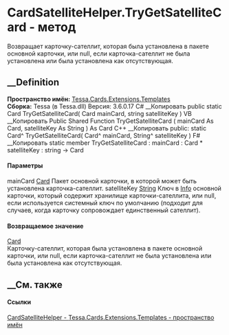 # CardSatelliteHelper.TryGetSatelliteCard - метод
Возвращает карточку-сателлит, которая была установлена в пакете основной
карточки, или null, если карточка-сателлит не была установлена или была
установлена как отсутствующая.
## __Definition
 **Пространство имён:**
[Tessa.Cards.Extensions.Templates](N_Tessa_Cards_Extensions_Templates.htm)  
 **Сборка:** Tessa (в Tessa.dll) Версия: 3.6.0.17
C# __Копировать
     public static Card TryGetSatelliteCard(
    	Card mainCard,
    	string satelliteKey
    )
VB __Копировать
     Public Shared Function TryGetSatelliteCard ( 
    	mainCard As Card,
    	satelliteKey As String
    ) As Card
C++ __Копировать
     public:
    static Card^ TryGetSatelliteCard(
    	Card^ mainCard, 
    	String^ satelliteKey
    )
F# __Копировать
     static member TryGetSatelliteCard : 
            mainCard : Card * 
            satelliteKey : string -> Card 
#### Параметры
mainCard [Card](T_Tessa_Cards_Card.htm)
    Пакет основной карточки, в которой может быть установлена карточка-сателлит.
satelliteKey [String](https://learn.microsoft.com/dotnet/api/system.string)
     Ключ в [Info](P_Tessa_Cards_CardInfoStorageObject_Info.htm) основной карточки, который содержит хранилище карточки-сателлита, или null, если используется системный ключ по умолчанию (подходит для случаев, когда карточку сопровождает единственный сателлит). 
#### Возвращаемое значение
[Card](T_Tessa_Cards_Card.htm)  
Карточку-сателлит, которая была установлена в пакете основной карточки, или
null, если карточка-сателлит не была установлена или была установлена как
отсутствующая.
## __См. также
#### Ссылки
[CardSatelliteHelper -
](T_Tessa_Cards_Extensions_Templates_CardSatelliteHelper.htm)
[Tessa.Cards.Extensions.Templates - пространство
имён](N_Tessa_Cards_Extensions_Templates.htm)
